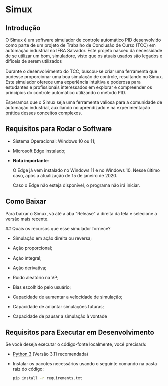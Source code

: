 # Simux

## Introdução

O Simux é um software simulador de controle automático PID desenvolvido como parte de um projeto de Trabalho de Conclusão de Curso (TCC) em automação industrial no IFBA Salvador. Este projeto nasceu da necessidade de se utilizar um bom, simuladore, visto que os atuais usados são legados e difíceis de serem utilizados

Durante o desenvolvimento do TCC, buscou-se criar uma ferramenta que pudesse proporcionar uma boa simulação de controle, resultando no Simux. Este simulador oferece uma experiência intuitiva e poderosa para estudantes e profissionais interessados em explorar e compreender os princípios do controle automático utilizando o método PID.

Esperamos que o Simux seja uma ferramenta valiosa para a comunidade de automação industrial, auxiliando no aprendizado e na experimentação prática desses conceitos complexos.

## Requisitos para Rodar o Software

- Sistema Operacional: Windows 10 ou 11;
- Microsoft Edge instalado;

- <b>**Nota importante**</b>:
  
  O Edge já vem instalado no Windows 11 e no Windows 10. Nesse último caso, após a atualização de 15 de janeiro de 2020.
  
  Caso o Edge não esteja disponível, o programa não irá iniciar.
  

## Como Baixar

Para baixar o Simux, vá até a aba "Release" à direita da tela e selecione a versão mais recente.

## Quais os recursos que esse simulador fornece?

- Simulação em ação direita ou reversa;
  
- Ação proporcional;
  
- Ação integral;
  
- Ação derivativa;
  
- Ruído aleatório na VP;
  
- Bias escolhido pelo usuário;
  
- Capacidade de aumentar a velocidade de simulação;
  
- Capacidade de adiantar simulações futuras;
  
- Capacidade de pausar a simulação à vontade
  

## Requisitos para Executar em Desenvolvimento

Se você deseja executar o código-fonte localmente, você precisará:

- [Python 3](https://www.python.org/) (Versão 3.11 recomendada)
  
- Instalar os pacotes necessários usando o seguinte comando na pasta raiz do código:
  
  ```bash
  pip install -r requirements.txt